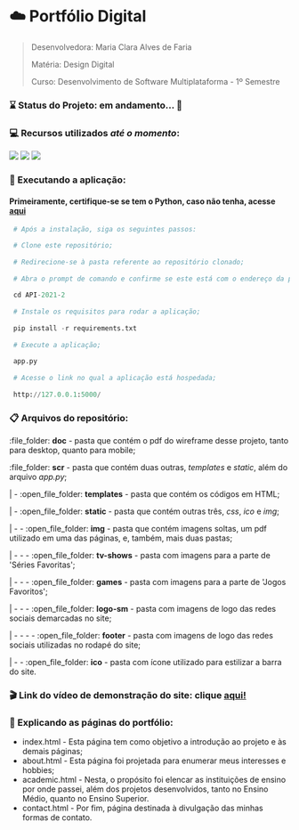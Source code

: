 # :cloud: Portfólio Digital
> Desenvolvedora: Maria Clara Alves de Faria
> 
> Matéria: Design Digital
> 
> Curso: Desenvolvimento de Software Multiplataforma - 1º Semestre

### :hourglass: Status do Projeto: em andamento... :construction:

### :computer: Recursos utilizados _até o momento_:
<p>
    <img src="https://img.shields.io/badge/Figma-F24E1E?style=for-the-badge&logo=figma&logoColor=white"/>
    <img src="https://img.shields.io/badge/HTML5-E34F26?style=for-the-badge&logo=html5&logoColor=white"/>
    <img src="https://img.shields.io/badge/CSS3-1572B6?style=for-the-badge&logo=css3&logoColor=white"/>
</p>

### :hammer: Executando a aplicação:

#### Primeiramente, certifique-se se tem o Python, caso não tenha, acesse <a href="https://www.python.org/downloads/">aqui</a> 
```python 
 # Após a instalação, siga os seguintes passos:

 # Clone este repositório;
 
 # Redirecione-se à pasta referente ao repositório clonado;
 
 # Abra o prompt de comando e confirme se este está com o endereço da pasta correto;
   
 cd API-2021-2
 
 # Instale os requisitos para rodar a aplicação;
   
 pip install -r requirements.txt
 
 # Execute a aplicação;
   
 app.py
 
 # Acesse o link no qual a aplicação está hospedada;
   
 http://127.0.0.1:5000/
```

### :clipboard: Arquivos do repositório:
<p> :file_folder: <strong>doc</strong> - pasta que contém o pdf do wireframe desse projeto, tanto para desktop, quanto para mobile;</p>
<p> :file_folder: <strong>scr</strong> - pasta que contém duas outras, <em>templates</em> e <em>static</em>, além do arquivo <em>app.py</em>;</p>
<p> | - :open_file_folder: <strong>templates</strong> - pasta que contém os códigos em HTML;</p>
<p> | - :open_file_folder: <strong>static</strong> - pasta que contém outras três, <em>css</em>, <em>ico</em> e <em>img</em>;</p>
<p> | - - :open_file_folder: <strong>img</strong> - pasta que contém imagens soltas, um pdf utilizado em uma das páginas, e, também, mais duas pastas;</p>
<p> | - - - :open_file_folder: <strong>tv-shows</strong> - pasta com imagens para a parte de 'Séries Favoritas';</p>
<p> | - - - :open_file_folder: <strong>games</strong> - pasta com imagens para a parte de 'Jogos Favoritos';</p>
<p> | - - - :open_file_folder: <strong>logo-sm</strong> - pasta com imagens de logo das redes sociais demarcadas no site;</p>
<p> | - - - - :open_file_folder: <strong>footer</strong> - pasta com imagens de logo das redes sociais utilizadas no rodapé do site;</p>
<p> | - - :open_file_folder: <strong>ico</strong> - pasta com ícone utilizado para estilizar a barra do site.</p>

### :clapper: Link do vídeo de demonstração do site: clique <a href="https://youtu.be/XVsVkRNm86g" target="_blank">aqui!</a>

### :pushpin: Explicando as páginas do portfólio:
<ul>
    <li>index.html - Esta página tem como objetivo a introdução ao projeto e às demais páginas;</li>
    <li>about.html - Esta página foi projetada para enumerar meus interesses e hobbies;</li>
    <li>academic.html - Nesta, o propósito foi elencar as instituições de ensino por onde passei, além dos projetos desenvolvidos, tanto no Ensino Médio, quanto no Ensino Superior.</li>
    <li>contact.html - Por fim, página destinada à divulgação das minhas formas de contato.</li>
</ul>
